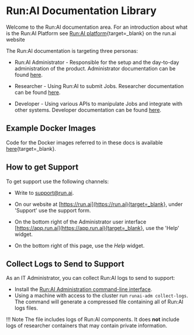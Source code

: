 # Run:AI Documentation Library

Welcome to the Run:AI documentation area. For an introduction about what is the Run:AI Platform see [Run:AI platform](https://www.run.ai/platform/){target=_blank} on the run.ai website


The Run:AI documentation is targeting three personas:

* Run:AI Administrator - Responsible for the setup and the day-to-day administration of the product. Administrator documentation can be found [here](./admin/overview-administrator.md).

* Researcher - Using Run:AI to submit Jobs. Researcher documentation can be found [here](./Researcher/overview-researcher.md).

* Developer - Using various APIs to manipulate Jobs and integrate with other systems. Developer documentation can be found [here](./developer/overview-developer.md).

## Example Docker Images

Code for the Docker images referred to in these docs is available [here](https://github.com/run-ai/docs/tree/master/quickstart){target=_blank}.


## How to get Support

To get support use the following channels:

* Write to [support@run.ai](mailto:support@run.ai).

* On our website at [https://run.ai](https://run.ai){target=_blank}, under 'Support' use the support form.

* On the bottom right of the Administrator user interface [https://app.run.ai](https://app.run.ai){target=_blank}, use the 'Help' widget.

* On the bottom right of this page, use the _Help_ widget.

## Collect Logs to Send to Support

As an IT Administrator, you can collect Run:AI logs to send to support:

* Install the [Run:AI Administration command-line interface](admin/runai-setup/advanced/cli-admin-install.md).
* Using a machine with access to the cluster run `runai-adm collect-logs`. The command will generate a compressed file containing all of Run:AI logs files.

!!! Note
    The file includes logs of Run:AI components. It does __not__ include logs of researcher containers that may contain private information. 